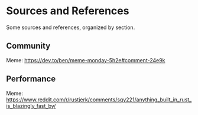# Sources and References

Some sources and references, organized by section.

## Community

Meme: <https://dev.to/ben/meme-monday-5h2e#comment-24e9k>

## Performance

Meme: <https://www.reddit.com/r/rustjerk/comments/sqy221/anything_built_in_rust_is_blazingly_fast_by/>